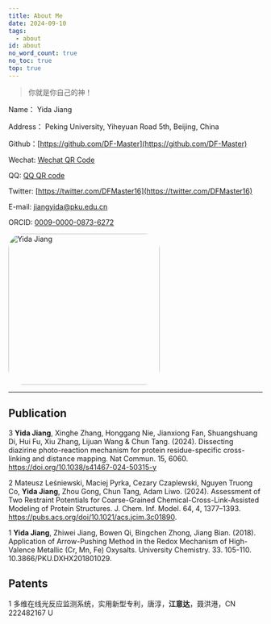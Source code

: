 ```yaml
---
title: About Me
date: 2024-09-10
tags:
  - about
id: about
no_word_count: true
no_toc: true
top: true
---
```


> 你就是你自己的神！

<!--more-->

Name： Yida Jiang

Address： Peking University, Yiheyuan Road 5th, Beijing, China

Github：[https://github.com/DF-Master](https://github.com/DF-Master)

Wechat: [Wechat QR Code](https://img.imgdb.cn/item/602a8bea3ffa7d37b36ee8a8.png)

QQ: [QQ QR code](https://img.imgdb.cn/item/602a8cdc3ffa7d37b36f4256.png)

Twitter: [https://twitter.com/DFMaster16](https://twitter.com/DFMaster16)

E-mail: jiangyida@pku.edu.cn

ORCID: [0009-0000-0873-6272](https://orcid.org/0009-0000-0873-6272)

<img src="https://img.imgdb.cn/item/602a90123ffa7d37b3703c03.jpg" alt="Yida Jiang" width="300" style="border-radius:10%"/>

---

## Publication

3 **Yida Jiang**, Xinghe Zhang, Honggang Nie, Jianxiong Fan, Shuangshuang Di, Hui Fu, Xiu Zhang, Lijuan Wang & Chun Tang. (2024). Dissecting diazirine photo-reaction mechanism for protein residue-specific cross-linking and distance mapping. Nat Commun. 15, 6060. https://doi.org/10.1038/s41467-024-50315-y

2 Mateusz Leśniewski, Maciej Pyrka, Cezary Czaplewski, Nguyen Truong Co, **Yida Jiang**, Zhou Gong, Chun Tang, Adam Liwo. (2024). Assessment of Two Restraint Potentials for Coarse-Grained Chemical-Cross-Link-Assisted Modeling of Protein Structures. J. Chem. Inf. Model. 64, 4, 1377–1393. https://pubs.acs.org/doi/10.1021/acs.jcim.3c01890.

1 **Yida Jiang**, Zhiwei Jiang, Bowen Qi, Bingchen Zhong, Jiang Bian. (2018). Application of Arrow-Pushing Method in the Redox Mechanism of High-Valence Metallic (Cr, Mn, Fe) Oxysalts. University Chemistry. 33. 105-110. 10.3866/PKU.DXHX201801029.

## Patents

1 多维在线光反应监测系统，实用新型专利，唐淳，**江意达**，聂洪港，CN 222482167 U
